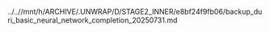 ../..//mnt/h/ARCHIVE/.UNWRAP/D/STAGE2_INNER/e8bf24f9fb06/backup_duri_basic_neural_network_completion_20250731.md